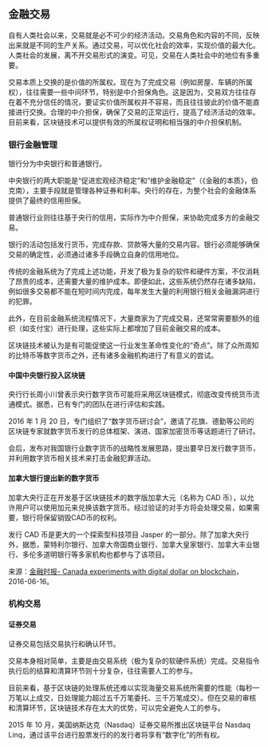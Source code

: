 ## 金融交易

自有人类社会以来，交易就是必不可少的经济活动。交易角色和内容的不同，反映出来就是不同的生产关系。通过交易，可以优化社会的效率，实现价值的最大化。人类社会的发展，离不开交易形式的演变。可见，交易在人类社会中的地位有多重要。

交易本质上交换的是价值的所属权。现在为了完成交易（例如房屋、车辆的所属权），往往需要一些中间环节，特别是中介担保角色。这是因为，交易双方往往存在着不充分信任的情况，要证实价值所属权并不容易，而且往往彼此的价值不能直接进行交换。合理的中介担保，确保了交易的正常运行，提高了经济活动的效率。目前来看，区块链技术可以提供有效的所属权证明和相当强的中介担保机制。


### 银行金融管理
银行分为中央银行和普通银行。

中央银行的两大职能是“促进宏观经济稳定”和“维护金融稳定”（《金融的本质》，伯克南），主要手段就是管理各种证券和利率。央行的存在，为整个社会的金融体系提供了最终的信用担保。

普通银行业则往往基于央行的信用，实际作为中介担保，来协助完成多方的金融交易。

银行的活动包括发行货币，完成存款、贷款等大量的交易内容。银行必须能够确保交易的确定性，必须通过诸多手段确立自身的信用地位。

传统的金融系统为了完成上述功能，开发了极为复杂的软件和硬件方案，不仅消耗了昂贵的成本，还需要大量的维护成本。即便如此，这些系统仍然存在诸多缺陷，例如很多交易都不能在短时间内完成，每年发生大量的利用银行相关金融漏洞进行的犯罪。

此外，在目前金融系统流程情况下，大量商家为了完成交易，还常常需要额外的组织（如支付宝）进行处理，这些实际上都增加了目前金融交易的成本。

区块链技术被认为是有可能促使这一行业发生革命性变化的“奇点”。除了众所周知的比特币等数字货币之外，还有诸多金融机构进行了有意义的尝试。

#### 中国中央银行投入区块链

央行行长周小川曾表示央行数字货币可能将采用区块链模式，彻底改变传统货币流通模式。据悉，已有专门的团队在进行评估和实践。

2016 年 1 月 20 日，专门组织了“数字货币研讨会”，邀请了花旗、德勤等公司的区块链专家就数字货币发行的总体框架、演进、国家加密货币等话题进行了研讨。

会后，发布对我国银行业数字货币的战略性发展思路，提出要早日发行数字货币，并利用数字货币相关技术来打击金融犯罪活动。

#### 加拿大银行提出新的数字货币

加拿大央行正在开发基于区块链技术的数字版加拿大元（名称为 CAD 币），以允许用户可以使用加元来兑换该数字货币。经过验证的对手方将会处理交易，如果需要，银行将保留销毁CAD币的权利。

发行 CAD 币是更大的一个探索型科技项目 Jasper 的一部分。除了加拿大央行外，据悉，蒙特利尔银行、加拿大帝国商业银行、加拿大皇家银行、加拿大丰业银行、多伦多道明银行等多家机构也都参与了该项目。

来源：[金融时报- Canada experiments with digital dollar on blockchain](http://www.ft.com/cms/s/1117c780-3397-11e6-bda0-04585c31b153,Authorised=false.html?siteedition=uk&_i_location=http%3A%2F%2Fwww.ft.com%2Fcms%2Fs%2F0%2F1117c780-3397-11e6-bda0-04585c31b153.html%3Fsiteedition%3Duk&_i_referer=&classification=conditional_standard&iab=barrier-app#axzz4Bk8JvZsk)，2016-06-16。

### 机构交易

#### 证券交易
证券交易包括交易执行和确认环节。

交易本身相对简单，主要是由交易系统（极为复杂的软硬件系统）完成。交易指令执行后的结算和清算环节则十分复杂，往往需要人工的参与。

目前来看，基于区块链的处理系统还难以实现海量交易系统所需要的性能（每秒一万笔以上成交，日处理能力超过五千万笔委托、三千万笔成交）。但在交易的审核和清算环节，区块链技术存在太大的优势，可以完全避免人工的参与。

2015 年 10 月，美国纳斯达克（Nasdaq）证券交易所推出区块链平台 Nasdaq Linq，通过该平台进行股票发行的的发行者将享有“数字化”的所有权。